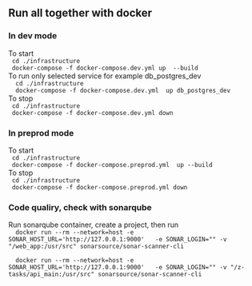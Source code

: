 <h2> Run all together with docker </h2>

<h3> In dev mode </h3>
To start
<code>
 cd ./infrastructure
 docker-compose -f docker-compose.dev.yml up  --build 
</code>
To run only selected service for example db_postgres_dev
<code>
  cd ./infrastructure
  docker-compose -f docker-compose.dev.yml  up db_postgres_dev
</code>
To stop
<code>
 cd ./infrastructure
 docker-compose -f docker-compose.dev.yml down
</code>

<h3> In preprod mode </h3>
To start
<code>
 cd ./infrastructure
 docker-compose -f docker-compose.preprod.yml  up --build
</code>
To stop
<code>
 cd ./infrastructure
 docker-compose -f docker-compose.preprod.yml down
</code>



<h3> Code qualiry, check with sonarqube </h3>
Run sonarqube container, create a project, then run 
<code>
  docker run --rm --network=host -e SONAR_HOST_URL='http://127.0.0.1:9000'   -e SONAR_LOGIN="<Project token>" -v "<project_path>/web_app:/usr/src" sonarsource/sonar-scanner-cli
</code>
<code>
  docker run --rm --network=host -e SONAR_HOST_URL='http://127.0.0.1:9000'   -e SONAR_LOGIN="<Project token>" -v "<project_path>/z-tasks/api_main:/usr/src" sonarsource/sonar-scanner-cli
</code>